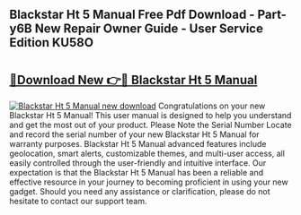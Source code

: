 ## Blackstar Ht 5 Manual Free Pdf Download - Part-y6B New Repair Owner Guide - User Service Edition KU58O

# <h2><a href="http://bc369.oget.top/?id=Blackstar+Ht+5+Manual">🔗Download New 👉🔴 Blackstar Ht 5 Manual</a></h2>

[![Blackstar Ht 5 Manual new download](https://i.imgur.com/5g1atiW.png)](http://bc369.oget.top/?id=Blackstar+Ht+5+Manual)
Congratulations on your new Blackstar Ht 5 Manual! This user manual is designed to help you understand and get the most out of your product. Please Note the Serial Number Locate and record the serial number of your new Blackstar Ht 5 Manual for warranty purposes. Blackstar Ht 5 Manual advanced features include geolocation, smart alerts, customizable themes, and multi-user access, all easily controlled through the user-friendly and intuitive interface. Our expectation is that the Blackstar Ht 5 Manual has been a reliable and effective resource in your journey to becoming proficient in using your new gadget. Should you need any assistance or clarification, please do not hesitate to contact our support team.
